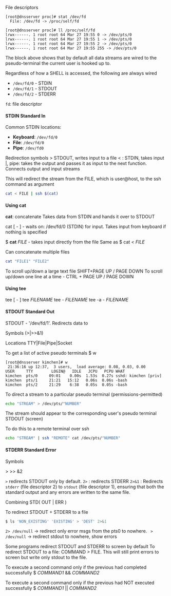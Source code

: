 
File descriptors

```
[root@dnsserver proc]# stat /dev/fd
  File: /dev/fd -> /proc/self/fd
```

```
[root@dnsserver proc]# ll /proc/self/fd
lrwx------. 1 root root 64 Mar 27 19:55 0 -> /dev/pts/0
lrwx------. 1 root root 64 Mar 27 19:55 1 -> /dev/pts/0
lrwx------. 1 root root 64 Mar 27 19:55 2 -> /dev/pts/0
lrwx------. 1 root root 64 Mar 27 19:55 255 -> /dev/pts/0
```

The block above shows that by default all data streams are wired to the pseudo-terminal the current user is hooked up to. 

Regardless of how a SHELL is accessed, the following are always wired
- `/dev/fd/0` - STDIN
- `/dev/fd/1` - STDOUT
- `/dev/fd/2` - STDERR

`fd`: file descriptor
#### STDIN Standard In

Common STDIN locations:
* **Keyboard**: `/dev/fd/0`
* **File**: `/dev/fd/0`
* **Pipe**: `/dev/fd0`

Redirection symbols
\> STDOUT, writes input to a file
\< : STDIN, takes input
|, pipe: takes the output and passes it as input to the next function. Connects output and input streams

This will redirect the stream from the FILE, which is user@host, to the ssh command as argument

```bash
cat < FILE | ssh $(cat)
```

#### Using cat

**cat**: concatenate
Takes data from STDIN and hands it over to STDOUT

cat \[ - ] - waits on: /dev/fd/0 (STDIN) for input. Takes input from keyboard if nothing is specified

$ **cat** *FILE* - takes input directly from the file
Same as
$ cat < *FILE*

Can concatenate multiple files

``` bash
cat "FILE1" "FILE2"
```

To scroll up/down a large text file SHIFT+PAGE UP / PAGE DOWN
To scroll up/down one line at a time - CTRL + PAGE UP / PAGE DOWN
#### Using tee

tee \[ - ]
tee *FILENAME*
tee - *FILENAME*
tee -a - *FILENAME*

#### STDOUT Standard Out 

STDOUT - '/dev/fd/1'. Redirects data to

Symbols
(>|>>&1)

Locations
TTY|File|Pipe|Socket

To get a list of active pseudo terminals
$ w

```
[root@dnsserver kimchen]# w
 21:36:16 up 12:37,  3 users,  load average: 0.08, 0.03, 0.00
USER     TTY        LOGIN@   IDLE   JCPU   PCPU WHAT
kimchen  pts/0     09:01    0.00s  1.53s  0.27s sshd: kimchen [priv]
kimchen  pts/1     21:21   15:12   0.06s  0.06s -bash
kimchen  pts/2     21:29    6:38   0.05s  0.05s -bash
```

To direct a stream to a particular pseudo terminal (permissions-permitted)

``` bash
echo "STREAM" > /dev/pts/"NUMBER"
```

The stream should appear to the corresponding user's pseudo terminal STDOUT (screen)

To do this to a remote terminal over ssh

``` bash
echo "STREAM" | ssh "REMOTE" cat /dev/pts/"NUMBER"
```

#### STDERR Standard Error

Symbols

\> >> &2

`>` redirects STDOUT only by default. 
`2>` : redirects STDERR
`2>&1` : Redirects `stderr` (file descriptor 2) to `stdout` (file descriptor 1), ensuring that both the standard output and any errors are written to the same file.

Combining STD( OUT | ERR ) 

To redirect STDOUT + STDERR to a file

``` bash
$ ls 'NON_EXISTING' 'EXISTING' > 'DEST' 2>&1
```

`2> /dev/null` -> redirect only error msgs from the pts0 to nowhere.
` > /dev/null` -> redirect stdout to nowhere, show errors

Some programs redirect STDOUT and STDERR to screen by default
To redirect STDOUT to a file: COMMAND > FILE. This will still print errors to screen but write only stdout to the file.

To execute a second command only if the previous had completed successfully 
$ *COMMAND1* && *COMMAND2*

To execute a second command only if the previous had NOT executed successfully
$ *COMMAND1* || *COMMAND2*